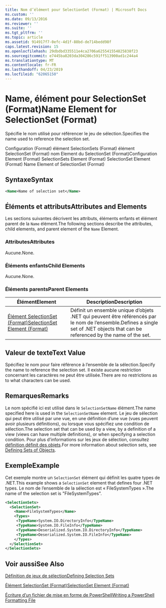 ```yaml
---
title: Nom d’élément pour SelectionSet (Format) | Microsoft Docs
ms.custom: ''
ms.date: 09/13/2016
ms.reviewer: ''
ms.suite: ''
ms.tgt_pltfrm: ''
ms.topic: article
ms.assetid: 914917f7-0efc-4d1f-88bd-de714bedd98f
caps.latest.revision: 15
ms.openlocfilehash: 29dbdbd335511e4ca2706a625541554825838f23
ms.sourcegitcommit: e7445ba8203da304286c591ff513900ad1c244a4
ms.translationtype: MT
ms.contentlocale: fr-FR
ms.lasthandoff: 04/23/2019
ms.locfileid: "62065150"
---
```

# <a name="name-element-for-selectionset-format"></a><span data-ttu-id="3b9af-102">Name, élément pour SelectionSet (Format)</span><span class="sxs-lookup"><span data-stu-id="3b9af-102">Name Element for SelectionSet (Format)</span></span>

<span data-ttu-id="3b9af-103">Spécifie le nom utilisé pour référencer le jeu de sélection.</span><span class="sxs-lookup"><span data-stu-id="3b9af-103">Specifies the name used to reference the selection set.</span></span>

<span data-ttu-id="3b9af-104">Configuration (Format) élément SelectionSets (Format) élément SelectionSet (Format) nom Element du SelectionSet (Format)</span><span class="sxs-lookup"><span data-stu-id="3b9af-104">Configuration Element (Format) SelectionSets Element (Format) SelectionSet Element (Format) Name Element of SelectionSet (Format)</span></span>

## <a name="syntax"></a><span data-ttu-id="3b9af-105">Syntaxe</span><span class="sxs-lookup"><span data-stu-id="3b9af-105">Syntax</span></span>

```xml
<Name>Name of selection set</Name>
```

## <a name="attributes-and-elements"></a><span data-ttu-id="3b9af-106">Éléments et attributs</span><span class="sxs-lookup"><span data-stu-id="3b9af-106">Attributes and Elements</span></span>

<span data-ttu-id="3b9af-107">Les sections suivantes décrivent les attributs, éléments enfants et élément parent de la `Name` élément.</span><span class="sxs-lookup"><span data-stu-id="3b9af-107">The following sections describe the attributes, child elements, and parent element of the `Name` Element.</span></span>

### <a name="attributes"></a><span data-ttu-id="3b9af-108">Attributes</span><span class="sxs-lookup"><span data-stu-id="3b9af-108">Attributes</span></span>

<span data-ttu-id="3b9af-109">Aucune.</span><span class="sxs-lookup"><span data-stu-id="3b9af-109">None.</span></span>

### <a name="child-elements"></a><span data-ttu-id="3b9af-110">Éléments enfants</span><span class="sxs-lookup"><span data-stu-id="3b9af-110">Child Elements</span></span>

<span data-ttu-id="3b9af-111">Aucune.</span><span class="sxs-lookup"><span data-stu-id="3b9af-111">None.</span></span>

### <a name="parent-elements"></a><span data-ttu-id="3b9af-112">Éléments parents</span><span class="sxs-lookup"><span data-stu-id="3b9af-112">Parent Elements</span></span>

|<span data-ttu-id="3b9af-113">Élément</span><span class="sxs-lookup"><span data-stu-id="3b9af-113">Element</span></span>|<span data-ttu-id="3b9af-114">Description</span><span class="sxs-lookup"><span data-stu-id="3b9af-114">Description</span></span>|
|-------------|-----------------|
|[<span data-ttu-id="3b9af-115">Élément SelectionSet (Format)</span><span class="sxs-lookup"><span data-stu-id="3b9af-115">SelectionSet Element (Format)</span></span>](./selectionset-element-format.md)|<span data-ttu-id="3b9af-116">Définit un ensemble unique d’objets .NET qui peuvent être référencés par le nom de l’ensemble.</span><span class="sxs-lookup"><span data-stu-id="3b9af-116">Defines a single set of .NET objects that can be referenced by the name of the set.</span></span>|

## <a name="text-value"></a><span data-ttu-id="3b9af-117">Valeur de texte</span><span class="sxs-lookup"><span data-stu-id="3b9af-117">Text Value</span></span>

<span data-ttu-id="3b9af-118">Spécifiez le nom pour faire référence à l’ensemble de la sélection.</span><span class="sxs-lookup"><span data-stu-id="3b9af-118">Specify the name to reference the selection set.</span></span> <span data-ttu-id="3b9af-119">Il existe aucune restriction concernant les caractères ne peut être utilisée.</span><span class="sxs-lookup"><span data-stu-id="3b9af-119">There are no restrictions as to what characters can be used.</span></span>

## <a name="remarks"></a><span data-ttu-id="3b9af-120">Remarques</span><span class="sxs-lookup"><span data-stu-id="3b9af-120">Remarks</span></span>

<span data-ttu-id="3b9af-121">Le nom spécifié ici est utilisé dans le `SelectionSetName` élément.</span><span class="sxs-lookup"><span data-stu-id="3b9af-121">The name specified here is used in the `SelectionSetName` element.</span></span> <span data-ttu-id="3b9af-122">Le jeu de sélection qui peut être utilisé par une vue, en une définition d’une vue (vues peuvent avoir plusieurs définitions), ou lorsque vous spécifiez une condition de sélection.</span><span class="sxs-lookup"><span data-stu-id="3b9af-122">The selection set that can be used by a view, by a definition of a view (views can have multiple definitions), or when specifying a selection condition.</span></span> <span data-ttu-id="3b9af-123">Pour plus d’informations sur les jeux de sélection, consultez [définition définit des objets](./defining-selection-sets.md).</span><span class="sxs-lookup"><span data-stu-id="3b9af-123">For more information about selection sets, see [Defining Sets of Objects](./defining-selection-sets.md).</span></span>

## <a name="example"></a><span data-ttu-id="3b9af-124">Exemple</span><span class="sxs-lookup"><span data-stu-id="3b9af-124">Example</span></span>

<span data-ttu-id="3b9af-125">Cet exemple montre un `SelectionSet` élément qui définit les quatre types de .NET.</span><span class="sxs-lookup"><span data-stu-id="3b9af-125">This example shows a `SelectionSet` element that defines four .NET types.</span></span> <span data-ttu-id="3b9af-126">Le nom de l’ensemble de la sélection est « FileSystemTypes ».</span><span class="sxs-lookup"><span data-stu-id="3b9af-126">The name of the selection set is "FileSystemTypes".</span></span>

```xml
<SelectionSets>
  <SelectionSet>
    <Name>FileSystemTypes</Name>
    <Types>
     <TypeName>System.IO.DirectoryInfo</TypeName>
     <TypeName>System.IO.FileInfo</TypeName>
     <TypeName>Deserialized.System.IO.DirectoryInfo</TypeName>
     <TypeName>Deserialized.System.IO.FileInfo</TypeName>
    </Types>
  </SelectionSet>
</SelectionSets>
```

## <a name="see-also"></a><span data-ttu-id="3b9af-127">Voir aussi</span><span class="sxs-lookup"><span data-stu-id="3b9af-127">See Also</span></span>

[<span data-ttu-id="3b9af-128">Définition de jeux de sélection</span><span class="sxs-lookup"><span data-stu-id="3b9af-128">Defining Selection Sets</span></span>](./defining-selection-sets.md)

[<span data-ttu-id="3b9af-129">Élément SelectionSet (Format)</span><span class="sxs-lookup"><span data-stu-id="3b9af-129">SelectionSet Element (Format)</span></span>](./selectionset-element-format.md)

[<span data-ttu-id="3b9af-130">Écriture d’un fichier de mise en forme de PowerShell</span><span class="sxs-lookup"><span data-stu-id="3b9af-130">Writing a PowerShell Formatting File</span></span>](./writing-a-powershell-formatting-file.md)

